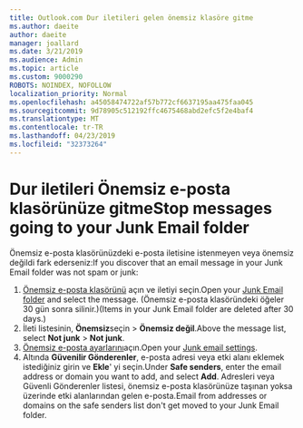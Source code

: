 ```yaml
---
title: Outlook.com Dur iletileri gelen önemsiz klasöre gitme
ms.author: daeite
author: daeite
manager: joallard
ms.date: 3/21/2019
ms.audience: Admin
ms.topic: article
ms.custom: 9000290
ROBOTS: NOINDEX, NOFOLLOW
localization_priority: Normal
ms.openlocfilehash: a45058474722af57b772cf6637195aa475faa045
ms.sourcegitcommit: 9d78905c512192ffc4675468abd2efc5f2e4baf4
ms.translationtype: MT
ms.contentlocale: tr-TR
ms.lasthandoff: 04/23/2019
ms.locfileid: "32373264"
---
```

# <a name="stop-messages-going-to-your-junk-email-folder"></a><span data-ttu-id="ff3b0-102">Dur iletileri Önemsiz e-posta klasörünüze gitme</span><span class="sxs-lookup"><span data-stu-id="ff3b0-102">Stop messages going to your Junk Email folder</span></span>

<span data-ttu-id="ff3b0-103">Önemsiz e-posta klasörünüzdeki e-posta iletisine istenmeyen veya önemsiz değildi fark ederseniz:</span><span class="sxs-lookup"><span data-stu-id="ff3b0-103">If you discover that an email message in your Junk Email folder was not spam or junk:</span></span>

1. <span data-ttu-id="ff3b0-104">[Önemsiz e-posta klasörünü](https://outlook.live.com/mail/junkemail) açın ve iletiyi seçin.</span><span class="sxs-lookup"><span data-stu-id="ff3b0-104">Open your [Junk Email folder](https://outlook.live.com/mail/junkemail) and select the message.</span></span> <span data-ttu-id="ff3b0-105">(Önemsiz e-posta klasöründeki öğeler 30 gün sonra silinir.)</span><span class="sxs-lookup"><span data-stu-id="ff3b0-105">(Items in your Junk Email folder are deleted after 30 days.)</span></span>
1. <span data-ttu-id="ff3b0-106">İleti listesinin, **Önemsiz**seçin > **Önemsiz değil**.</span><span class="sxs-lookup"><span data-stu-id="ff3b0-106">Above the message list, select **Not junk** > **Not junk**.</span></span>
1. <span data-ttu-id="ff3b0-107">[Önemsiz e-posta ayarlarını](https://go.microsoft.com/fwlink/?linkid=2035804)açın.</span><span class="sxs-lookup"><span data-stu-id="ff3b0-107">Open your [Junk email settings](https://go.microsoft.com/fwlink/?linkid=2035804).</span></span>
1. <span data-ttu-id="ff3b0-108">Altında **Güvenilir Gönderenler**, e-posta adresi veya etki alanı eklemek istediğiniz girin ve **Ekle**' yi seçin.</span><span class="sxs-lookup"><span data-stu-id="ff3b0-108">Under **Safe senders**, enter the email address or domain you want to add, and select **Add**.</span></span> <span data-ttu-id="ff3b0-109">Adresleri veya Güvenli Gönderenler listesi, önemsiz e-posta klasörünüze taşınan yoksa üzerinde etki alanlarından gelen e-posta.</span><span class="sxs-lookup"><span data-stu-id="ff3b0-109">Email from addresses or domains on the safe senders list don't get moved to your Junk Email folder.</span></span>